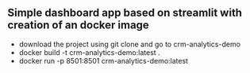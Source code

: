 ## Simple dashboard app based on streamlit with creation of an docker image 

- download the project using git clone and go to crm-analytics-demo
- docker build -t crm-analytics-demo:latest .
- docker run -p 8501:8501 crm-analytics-demo:latest